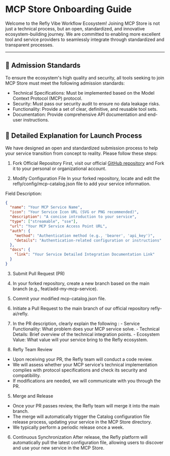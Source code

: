 # MCP Store Onboarding Guide

Welcome to the Refly Vibe Workflow Ecosystem! Joining MCP Store is not just a technical process, but an open, standardized, and innovative ecosystem-building journey. We are committed to enabling more excellent tool and service providers to seamlessly integrate through standardized and transparent processes.

---

## 🚀 Admission Standards

To ensure the ecosystem's high quality and security, all tools seeking to join MCP Store must meet the following admission standards:

- Technical Specifications: Must be implemented based on the Model Context Protocol (MCP) protocol.
- Security: Must pass our security audit to ensure no data leakage risks.
- Functionality: Provide a set of clear, definitive, and reusable tool sets.
- Documentation: Provide comprehensive API documentation and end-user instructions.

## 📝 Detailed Explanation for Launch Process

We have designed an open and standardized submission process to help your service transition from concept to reality. Please follow these steps:

1. Fork Official Repository
First, visit our official [GitHub repository](https://github.com/refly-ai/refly) and Fork it to your personal or organizational account.

2. Modify Configuration File
In your forked repository, locate and edit the refly/config/mcp-catalog.json file to add your service information.

Field Description:

```json
{
  "name": "Your MCP Service Name",
  "icon": "Your Service Icon URL (SVG or PNG recommended)",
  "description": "A concise introduction to your service",
  "type": ["streamable", "sse"],
  "url": "Your MCP Service Access Point URL",
  "auth": {
    "method": "Authentication method (e.g., 'bearer', 'api_key')",
    "details": "Authentication-related configuration or instructions"
  },
  "docs": {
    "link": "Your Service Detailed Integration Documentation Link"
  }
}
```

3. Submit Pull Request (PR)
  1. In your forked repository, create a new branch based on the main branch (e.g., feat/add-my-mcp-service).
  2. Commit your modified mcp-catalog.json file.
  3. Initiate a Pull Request to the main branch of our official repository refly-ai/refly.
  4. In the PR description, clearly explain the following :
    - Service Functionality: What problem does your MCP service solve.
    - Technical Details: Brief overview of the technical integration points.
    - Ecosystem Value: What value will your service bring to the Refly ecosystem.

4. Refly Team Review
- Upon receiving your PR, the Refly team will conduct a code review.
- We will assess whether your MCP service's technical implementation complies with protocol specifications and check its security and compatibility.
- If modifications are needed, we will communicate with you through the PR.

5. Merge and Release
- Once your PR passes review, the Refly team will merge it into the main branch.
- The merge will automatically trigger the Catalog configuration file release process, updating your service in the MCP Store directory.
- We typically perform a periodic release once a week.

6. Continuous Synchronization
After release, the Refly platform will automatically pull the latest configuration file, allowing users to discover and use your new service in the MCP Store.
